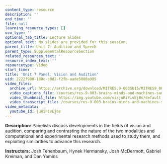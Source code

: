 ```yaml
---
content_type: resource
description: ''
end_time: ''
file: null
learning_resource_types: []
ocw_type: ''
optional_tab_title: Lecture Slides
optional_text: No slides are provided for this session.
parent_title: Unit 7. Audition and Speech
parent_type: SupplementalResourceSection
related_resources_text: ''
resource_index_text: ''
resourcetype: Video
start_time: ''
title: 'Unit 7 Panel: Vision and Audition'
uid: 2222f900-180c-c0d2-f2fb-aade5088a985
video_files:
  archive_url: https://archive.org/download/MITRES.9-003SU15/MITRES9_003SU15_Unit_7_300k.mp4
  video_captions_file: /courses/res-9-003-brains-minds-and-machines-summer-course-summer-2015/527f01a1218758f3812eab32b1cbf23d_juRiFivEj8s.vtt
  video_thumbnail_file: https://img.youtube.com/vi/juRiFivEj8s/default.jpg
  video_transcript_file: /courses/res-9-003-brains-minds-and-machines-summer-course-summer-2015/ec1839777434fec031c7bff396063ff1_juRiFivEj8s.pdf
video_metadata:
  youtube_id: juRiFivEj8s
---
```


**Description:** Panelists discuss developments in the fields of vision and audition, comparing and contrasting the nature of the two modalities and computational and experimental research methods used to study them, and exploiting similarities to advance this research.

**Instructors:** Josh Tenenbaum, Hynek Hermansky, Josh McDermott, Gabriel Kreiman, and Dan Yamins



